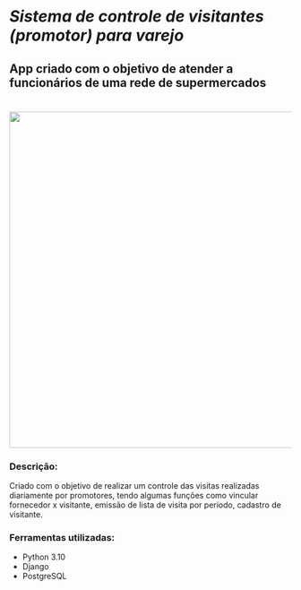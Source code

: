 # ***Sistema de controle de visitantes (promotor) para varejo***
## App criado com o objetivo de atender a funcionários de uma rede de supermercados

<h1 align="center">
   <img 
         width="1440"
         height="600"
         src= "https://github.com/EliasGabriel1999/FCPortaria/assets/82988030/020b2caf-f729-4d75-b09b-8d048f0d71a9" 
   >    
</h1>
   
 
### Descrição:
Criado com o objetivo de realizar um controle das visitas realizadas diariamente por promotores, tendo algumas funções como vincular fornecedor x visitante, emissão de lista de visita por período, cadastro de visitante. 

### Ferramentas utilizadas: 
- Python 3.10
- Django
- PostgreSQL
